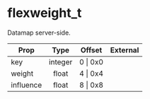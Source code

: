 # flexweight_t
Datamap server-side.

|Prop|Type|Offset|External|
|---|:-:|:-:|--:|
|key|integer|0 \| 0x0||
|weight|float|4 \| 0x4||
|influence|float|8 \| 0x8||
